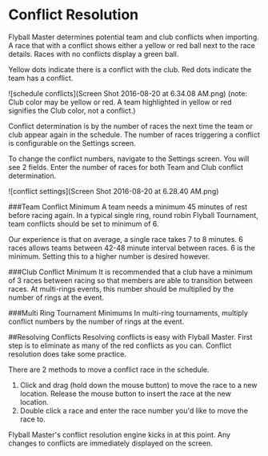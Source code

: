 # Conflict Resolution

Flyball Master determines potential team and club conflicts when importing. A race that with a conflict shows either a yellow or red ball next to the race details. Races with no conflicts display a green ball.

Yellow dots indicate there is a conflict with the club. Red dots indicate the team has a conflict. 

![schedule conflicts](Screen Shot 2016-08-20 at 6.34.08 AM.png)
(note: Club color may be yellow or red. A team highlighted in yellow or red signifies the Club color, not a conflict.)

Conflict determination is by the number of races the next time the team or club appear again in the schedule. The number of races triggering a conflict is configurable on the Settings screen.

To change the conflict numbers, navigate to the Settings screen. You will see 2 fields. Enter the number of races for both Team and Club conflict determination.

![conflict settings](Screen Shot 2016-08-20 at 6.28.40 AM.png)

###Team Conflict Minimum
A team needs a minimum 45 minutes of rest before racing again. In a typical single ring, round robin Flyball Tournament, team conflicts should be set to minimum of 6. 

Our experience is that on average, a single race takes 7 to 8 minutes. 6 races allows teams between 42-48 minute interval between races. 6 is the minimum. Setting this to a higher number is desired however.

###Club Conflict Minimum
It is recommended that a club have a minimum of 3 races between racing so that members are able to transition between races. At multi-rings events, this number should be multiplied by the number of rings at the event.

###Multi Ring Tournament Minimums
In multi-ring tournaments, multiply conflict numbers by the number of rings at the event.

##Resolving Conflicts
Resolving conflicts is easy with Flyball Master. First step is to eliminate as many of the red conflicts as you can. Conflict resolution does take some practice. 

There are 2 methods to move a conflict race in the schedule.
 1) Click and drag (hold down the mouse button) to move the race to a new location. Release the mouse button to insert the race at the new location. 
 2)  Double click a race and enter the race number you'd like to move the race to.

Flyball Master's conflict resolution engine kicks in at this point. Any changes to conflicts are immediately displayed on the screen.

